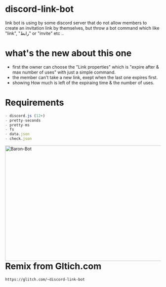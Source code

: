 # discord-link-bot

link bot is using by some discord server that do not allow members to create an invitation link by themselves,
but throw a bot command which like "link", "رابط" or "invite" etc ..

# what's the new about this one

- first the owner can choose the "Link properties" which is "expire after & max number of uses" with just a simple command.
- the member can't take a new link, exept when the last one expires first.
- showing How much is left of the expiraing time & the number of uses.

# Requirements

```js
- discord.js (12+)
- pretty-seconds
- pretty-ms
- fs
- data.json 
- check.json
```

<img width="821" height="374" align="center" style="float: left; margin: 0 10px 0 0;" alt="Baron-Bot" src="https://media.discordapp.net/attachments/645077799404830739/708919171089563704/info.png?width=1026&height=468">

# Remix from Gltich.com 
```fix
https://glitch.com/~discord-link-bot
```
